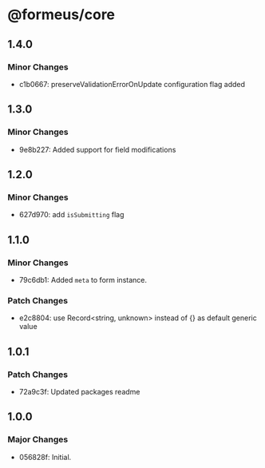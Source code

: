 # @formeus/core

## 1.4.0

### Minor Changes

- c1b0667: preserveValidationErrorOnUpdate configuration flag added

## 1.3.0

### Minor Changes

- 9e8b227: Added support for field modifications

## 1.2.0

### Minor Changes

- 627d970: add `isSubmitting` flag

## 1.1.0

### Minor Changes

- 79c6db1: Added `meta` to form instance.

### Patch Changes

- e2c8804: use Record<string, unknown> instead of {} as default generic value

## 1.0.1

### Patch Changes

- 72a9c3f: Updated packages readme

## 1.0.0

### Major Changes

- 056828f: Initial.
